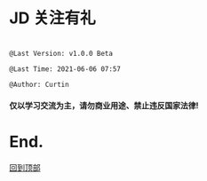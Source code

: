 
# JD 关注有礼

# 
    @Last Version: v1.0.0 Beta

    @Last Time: 2021-06-06 07:57

    @Author: Curtin
#### **仅以学习交流为主，请勿商业用途、禁止违反国家法律!** 

# End.
[回到顶部](#readme)
